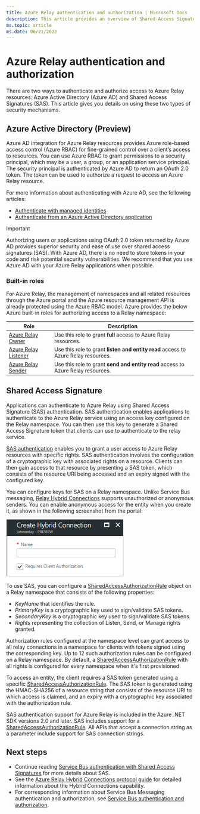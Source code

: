 ```yaml
---
title: Azure Relay authentication and authorization | Microsoft Docs
description: This article provides an overview of Shared Access Signature (SAS) authentication with the Azure Relay service.
ms.topic: article
ms.date: 06/21/2022
---
```


# Azure Relay authentication and authorization
There are two ways to authenticate and authorize access to Azure Relay resources: Azure Active Directory (Azure AD) and Shared Access Signatures (SAS). This article gives you details on using these two types of security mechanisms.

## Azure Active Directory (Preview)
Azure AD integration for Azure Relay resources provides Azure role-based access control (Azure RBAC) for fine-grained control over a client’s access to resources. You can use Azure RBAC to grant permissions to a security principal, which may be a user, a group, or an application service principal. The security principal is authenticated by Azure AD to return an OAuth 2.0 token. The token can be used to authorize a request to access an Azure Relay resource.

For more information about authenticating with Azure AD, see the following articles:
- [Authenticate with managed identities](authenticate-managed-identity.md)
- [Authenticate from an Azure Active Directory application](authenticate-application.md)

> [!IMPORTANT]
> Authorizing users or applications using OAuth 2.0 token returned by Azure AD provides superior security and ease of use over shared access signatures (SAS). With Azure AD, there is no need to store tokens in your code and risk potential security vulnerabilities. We recommend that you use Azure AD with your Azure Relay applications when possible.

### Built-in roles
For Azure Relay, the management of namespaces and all related resources through the Azure portal and the Azure resource management API is already protected using the Azure RBAC model. Azure provides the below Azure built-in roles for authorizing access to a Relay namespace:

| Role | Description | 
| ---- | ----------- | 
| [Azure Relay Owner](../role-based-access-control/built-in-roles.md#azure-relay-owner) | Use this role to grant **full** access to Azure Relay resources. |
| [Azure Relay Listener](../role-based-access-control/built-in-roles.md#azure-relay-listener) | Use this role to grant **listen and entity read** access to Azure Relay resources. |
| [Azure Relay Sender](../role-based-access-control/built-in-roles.md#azure-relay-sender) | Use this role to grant **send and entity read** access to Azure Relay resources. | 


## Shared Access Signature
Applications can authenticate to Azure Relay using Shared Access Signature (SAS) authentication. SAS authentication enables applications to authenticate to the Azure Relay service using an access key configured on the Relay namespace. You can then use this key to generate a Shared Access Signature token that clients can use to authenticate to the relay service.

[SAS authentication](../service-bus-messaging/service-bus-sas.md) enables you to grant a user access to Azure Relay resources with specific rights. SAS authentication involves the configuration of a cryptographic key with associated rights on a resource. Clients can then gain access to that resource by presenting a SAS token, which consists of the resource URI being accessed and an expiry signed with the configured key.

You can configure keys for SAS on a Relay namespace. Unlike Service Bus messaging, [Relay Hybrid Connections](relay-hybrid-connections-protocol.md) supports unauthorized or anonymous senders. You can enable anonymous access for the entity when you create it, as shown in the following screenshot from the portal:

![A dialog box titled "Create Hybrid Connection" has a "Name" text box and a check box labeled "Requires Client Authentication", which is checked.][0]

To use SAS, you can configure a [SharedAccessAuthorizationRule](/dotnet/api/microsoft.servicebus.messaging.sharedaccessauthorizationrule) object on a Relay namespace that consists of the following properties:

* *KeyName* that identifies the rule.
* *PrimaryKey* is a cryptographic key used to sign/validate SAS tokens.
* *SecondaryKey* is a cryptographic key used to sign/validate SAS tokens.
* *Rights* representing the collection of Listen, Send, or Manage rights granted.

Authorization rules configured at the namespace level can grant access to all relay connections in a namespace for clients with tokens signed using the corresponding key. Up to 12 such authorization rules can be configured on a Relay namespace. By default, a [SharedAccessAuthorizationRule](/dotnet/api/microsoft.servicebus.messaging.sharedaccessauthorizationrule) with all rights is configured for every namespace when it's first provisioned.

To access an entity, the client requires a SAS token generated using a specific [SharedAccessAuthorizationRule](/dotnet/api/microsoft.servicebus.messaging.sharedaccessauthorizationrule). The SAS token is generated using the HMAC-SHA256 of a resource string that consists of the resource URI to which access is claimed, and an expiry with a cryptographic key associated with the authorization rule.

SAS authentication support for Azure Relay is included in the Azure .NET SDK versions 2.0 and later. SAS includes support for a [SharedAccessAuthorizationRule](/dotnet/api/microsoft.servicebus.messaging.sharedaccessauthorizationrule). All APIs that accept a connection string as a parameter include support for SAS connection strings.

## Next steps

- Continue reading [Service Bus authentication with Shared Access Signatures](../service-bus-messaging/service-bus-sas.md) for more details about SAS.
- See the [Azure Relay Hybrid Connections protocol guide](relay-hybrid-connections-protocol.md) for detailed information about the Hybrid Connections capability.
- For corresponding information about Service Bus Messaging authentication and authorization, see [Service Bus authentication and authorization](../service-bus-messaging/service-bus-authentication-and-authorization.md). 

[0]: ./media/relay-authentication-and-authorization/hcanon.png
